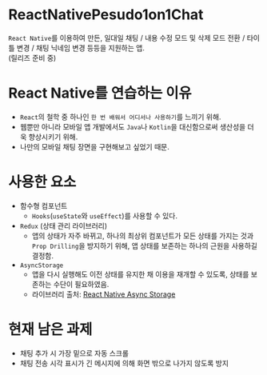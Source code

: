 # ReactNativePesudo1on1Chat
`React Native`를 이용하여 만든, 일대일 채팅 / 내용 수정 모드 및 삭제 모드 전환 / 타이틀 변경 / 채팅 닉네임 변경 등등을 지원하는 앱.   
(릴리즈 준비 중)

# React Native를 연습하는 이유
- `React`의 철학 중 하나인 `한 번 배워서 어디서나 사용하기`를 느끼기 위해.
- 웹뿐만 아니라 모바일 앱 개발에서도 `Java`나 `Kotlin`을 대신함으로써 생산성을 더욱 향상시키기 위해.
- 나만의 모바일 채팅 장면을 구현해보고 싶었기 때문.

# 사용한 요소
- 함수형 컴포넌트
  - `Hooks`(`useState`와 `useEffect`)를 사용할 수 있다.
- `Redux` (상태 관리 라이브러리)
  - 앱의 상태가 자주 바뀌고, 하나의 최상위 컴포넌트가 모든 상태를 가지는 것과 `Prop Drilling`을 방지하기 위해, 앱 상태를 보존하는 하나의 근원을 사용하길 결정함.
- `AsyncStorage`
  - 앱을 다시 실행해도 이전 상태를 유지한 채 이용을 재개할 수 있도록, 상태를 보존하는 수단이 필요하였음.
  - 라이브러리 출처: [React Native Async Storage](https://react-native-async-storage.github.io/async-storage/)

# 현재 남은 과제
- 채팅 추가 시 가장 밑으로 자동 스크롤
- 채팅 전송 시각 표시가 긴 메시지에 의해 화면 밖으로 나가지 않도록 방지
